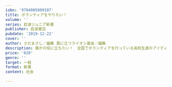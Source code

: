 ```yaml
---
isbn: '9784005009107'
title: ボランティアをやりたい！
volume: ''
series: 岩波ジュニア新書
publisher: 岩波書店
pubdate: '2019-12-22'
cover: ''
author: さだまさし／編集 風に立つライオン基金／編集
description: 誰かの役に立ちたい！　全国でボランティアを行っている高校生達のアイディアに満ちた活動を紹介．
price: '820'
genre: ''
target: 一般
format: 新書
content: 社会

---
```

